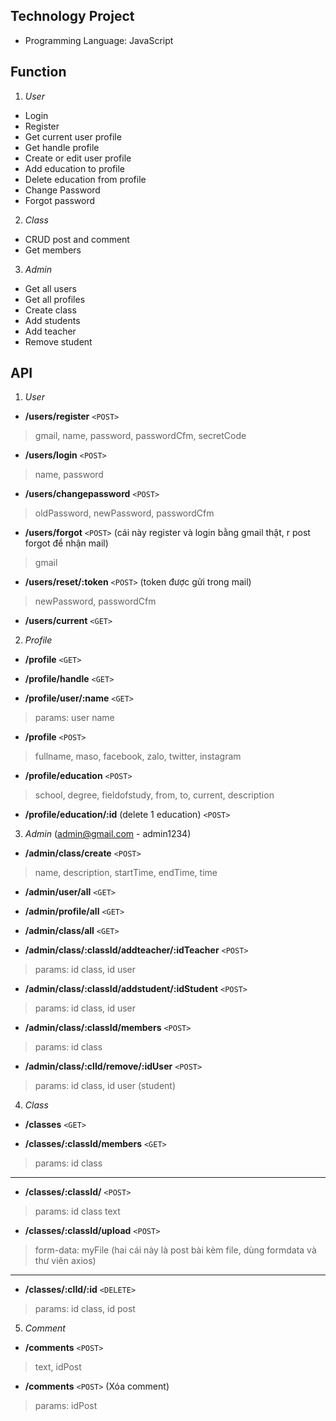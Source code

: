 ## Technology Project
- Programming Language: JavaScript
## Function
1. *User*
- Login
- Register
- Get current user profile
- Get handle profile
- Create or edit user profile
- Add education to profile
- Delete education from profile
- Change Password
- Forgot password
2. *Class*
- CRUD post and comment
- Get members
3. *Admin*
- Get all users
- Get all profiles
- Create class
- Add students
- Add teacher
- Remove student

## API
1. *User*
- **/users/register**  `<POST>`
>gmail, name, password, passwordCfm, secretCode

- **/users/login**  `<POST>`
>name, password

- **/users/changepassword**  `<POST>`
>oldPassword, newPassword, passwordCfm

- **/users/forgot**  `<POST>` (cái này register và login bằng gmail thật, r post forgot để nhận mail)
>gmail

- **/users/reset/:token**  `<POST>` (token được gửi trong mail)
>newPassword, passwordCfm
- **/users/current**  `<GET>`

2. *Profile*
- **/profile**  `<GET>`

- **/profile/handle** `<GET>`

- **/profile/user/:name**  `<GET>`
>params: user name
- **/profile**  `<POST>`
>fullname, maso, facebook, zalo, twitter, instagram

- **/profile/education**  `<POST>`
>school, degree, fieldofstudy, from, to, current, description

- **/profile/education/:id** (delete 1 education) `<POST>`

3. *Admin* (admin@gmail.com - admin1234)
- **/admin/class/create**  `<POST>`
>name, description, startTime, endTime, time

- **/admin/user/all**  `<GET>`

- **/admin/profile/all**  `<GET>`

- **/admin/class/all**  `<GET>`

- **/admin/class/:classId/addteacher/:idTeacher**  `<POST>`
>params: id class, id user

- **/admin/class/:classId/addstudent/:idStudent**  `<POST>`
>params: id class, id user

- **/admin/class/:classId/members** `<POST>`
>params: id class

- **/admin/class/:clId/remove/:idUser** `<POST>`
>params: id class, id user (student)

4. *Class*  
- **/classes**  `<GET>`

- **/classes/:classId/members**  `<GET>`
>params: id class

---
- **/classes/:classId/** `<POST>`
>params: id class
>text
- **/classes/:classId/upload** `<POST>`
>form-data: myFile
(hai cái này là post bài kèm file, dùng formdata và thư viên axios)
---
- **/classes/:clId/:id** `<DELETE>`
>params: id class, id post

5. *Comment*
- **/comments** `<POST>`
>text, idPost
- **/comments** `<POST>` (Xóa comment)
>params: idPost